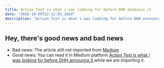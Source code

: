 ```yaml
---
title: Action Text is what i was looking for before DHH announce it
date: "2018-10-09T22:12:03.284Z"
description: "Action Text is what i was looking for before DHH announce it"
---
```


## Hey, there's good news and bad news

- Bad news: The article still not imported from [Medium](https://medium.com/@bojanmajed/action-text-is-what-i-was-looking-for-before-dhh-announce-it-a395b0e38f9e)
- Good news: You can read it in Medium platform [Action Text is what i was looking for before DHH announce it
](https://medium.com/@bojanmajed/action-text-is-what-i-was-looking-for-before-dhh-announce-it-a395b0e38f9e) while we are importing it.